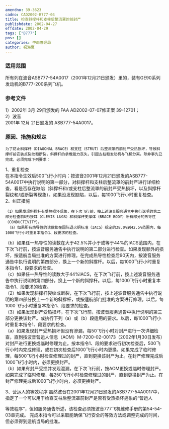 ```yaml
---
amendno: 39-3623  
cadno: CAD2002-B777-04  
title: 检查斜撑杆和支柱后整流罩的前封严  
publishdate: 2002-04-27  
effdate: 2002-04-29  
tags: ["B777"]  
pns: []  
categories: 中南管理局  
author: 祝海鹰  
---
```

  
### 适用范围  
所有列在波音ASB777-54A0017（2001年12月21日颁发）里的，装有GE90系列发动机的B777-200系列飞机。  
  
<!--more-->  
### 参考文件  
1）2002年 3月 29日颁发的 FAA AD2002-07-07修正案 39-12701；  
 2）波音  
2001年 12月 21日颁发的 ASB777-54A0017。  
  
### 原因、措施和规定  
    为了防止斜撑杆（DIAGONAL BRACE）和支柱（STRUT）后整流罩的前封严受热损坏，导致斜撑杆前安装点裂纹和断裂，斜撑杆的承载能力丧失，引起支柱和发动机与飞机分离。除非事先已完成，必须完成下列要求：  
1、重复检查  
    在本指令生效后500飞行小时内：按波音2001年12月21日颁发的ASB777-54A0017中执行说明的第一部分，对斜撑杆和支柱后整流罩的前封严进行详细检查，看是否存在缺陷（斜撑杆和/或支柱后整流罩的前封严受热损坏，以及斜撑杆裂纹和/或断裂等现象）。如果没发现缺陷，以后，每1000飞行小时重复检查。  
2、纠正措施  
  
    （1）如果发现斜撑杆有受热损坏现象，在下次飞行前，按上述波音服务通告中执行说明的第二部分检查前U形接耳（CLEVIS LUGS）和斜撑杆支撑体（BRACE BODY）所有部分的热导性（CONDUCTIVITY）。  
     （a）如果所有热导性的读数都在国际退火铜标准（IACS）规定的38.0%到42.5%范围内，每1000飞行小时重复本指令1、段要求的检查。  
 （b）如果任一热导性的读数在大于42.5%并小于或等于44%的IACS范围内，在下次飞行前，按波音服务通告中执行说明的第二部分进行检查。如果发现额外的损坏，按适航当局批准的方案进行修理。在完成热导性检查后90天内，按波音服务通告中执行说明的第四部分，换上一个新的斜撑杆。以后，每1000飞行小时重复本指令1、段要求的检查。  
     （c）如果任一热导性的读数大于44%IACS，在下次飞行前，按上述波音服务通告中执行说明的第四部分，换上一个新的斜撑杆。以后，每1000飞行小时重复本指令1、段要求的检查。  
    （2）如果发现斜撑杆裂纹或断裂，在下次飞行前，按上述波音服务通告中执行说明的第四部分换上一个新的斜撑杆，或按适航部门批准的方案进行修理。以后，每1000飞行小时重复本指令1、段要求的检查。  
    （3）如果发现封严受热损坏，在下次飞行前，按波音服务通告中执行说明的第三部分更换该封严。或执行下列（a）或（b）段适用的要求。以后，每1000飞行小时重复本指令1、段要求的检查。  
（a）如果发现封严受热损坏但没有渗漏，每50飞行小时对封严进行一次详细检查，直到按波音营运人信息（AOM）M-7200-02-00173（2002年1月30日发布）对封严进行更换或临时修理为止。按本指令1、段的要求进行初次检查后，500飞行小时内完成修理，或在初次检查后1000飞行小时内更换。如果完成了临时修理，每500飞行小时检查修理过的封严，直到更换该封严为止。在封严修理完成后1000飞行小时内，必须更换封严。  
     （b）如果有封严受损并发现泄漏，在下次飞行前，按AOM更换或临时修理封严。如果完成了临时修理，每250飞行小时检查修理过的封严，直到更换封严为止。在封严修理完成后1000飞行小时内，必须更换封严。  
  
3、营运人的等效程序     虽然波音在2001年12月21日颁发的ASB777-54A0017中，指定了一个可以用于检查支柱后整流罩前封严是否有受热损坏迹象的“营运人  
  
等效程序”，但如服务通告所述，该检查必须按波音777飞机维修手册的第54-54-03章完成。     完成本指令可以采取能确保飞行安全的等效方法或调整完成的时间，但必须得到适航当局的批准。  

